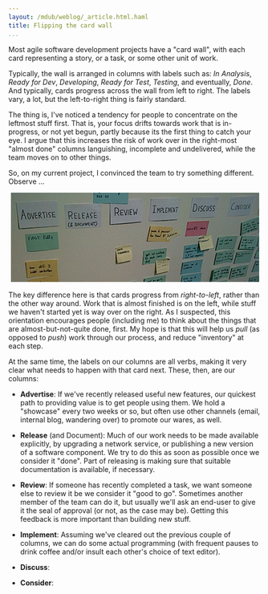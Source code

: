 ```yaml
--- 
layout: /mdub/weblog/_article.html.haml
title: Flipping the card wall
...
```


Most agile software development projects have a "card wall", with each card representing a story, or a task, or some other unit of work.  

Typically, the wall is arranged in columns with labels such as: *In Analysis*, *Ready for Dev*, *Developing*, *Ready for Test*, *Testing*, and eventually, *Done*.  And typically, cards progress across the wall from left to right.  The labels vary, a lot, but the left-to-right thing is fairly standard.

The thing is, I've noticed a tendency for people to concentrate on the leftmost stuff first. That is, your focus drifts towards work that is in-progress, or not yet begun, partly because its the first thing to catch your eye.  I argue that this increases the risk of work over in the right-most "almost done" columns languishing, incomplete and undelivered, while the team moves on to other things.

So, on my current project, I convinced the team to try something different.  Observe ...

<p align="center">
  <img src="fedex-card-wall.png" alt="flipped card wall" title="our card wall, after flipping" width="495" height="178"/>
</p>

The key difference here is that cards progress from *right-to-left*, rather than the other way around.  Work that is almost finished is on the left, while stuff we haven't started yet is way over on the right.  As I suspected, this orientation encourages people (including me) to think about the things that are almost-but-not-quite done, first.  My hope is that this will help us *pull* (as opposed to *push*) work through our process, and reduce "inventory" at each step.

At the same time, the labels on our columns are all verbs, making it very clear what needs to happen with that card next.  These, then, are our columns:

- **Advertise**: If we've recently released useful new features, our quickest path to providing value is to get people using them.  We hold a "showcase" every two weeks or so, but often use other channels (email, internal blog, wandering over) to promote our wares, as well.

- **Release** (and Document): Much of our work needs to be made available explicitly, by upgrading a network service, or publishing a new version of a software component.  We try to do this as soon as possible once we consider it "done".  Part of releasing is making sure that suitable documentation is available, if necessary.

- **Review**: If someone has recently completed a task, we want someone else to review it be we consider it "good to go".  Sometimes another member of the team can do it, but usually we'll ask an end-user to give it the seal of approval (or not, as the case may be).  Getting this feedback is more important than building new stuff.

- **Implement**: Assuming we've cleared out the previous couple of columns, we can do some actual programming (with frequent pauses to drink coffee and/or insult each other's choice of text editor).

- **Discuss**: 

- **Consider**:
